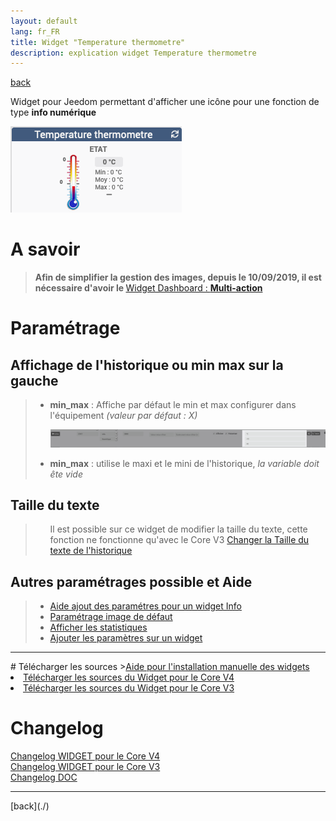 ```yaml
---
layout: default
lang: fr_FR
title: Widget "Temperature thermometre"
description: explication widget Temperature thermometre
---
```

[back](./)

Widget pour Jeedom permettant d'afficher une icône pour une fonction de type <b>info numérique</b>
<p><img src="../img/exemple/d/temperature.png" alt="Resultat" /></p>

# A savoir
<blockquote>
<b>Afin de simplifier la gestion des images, depuis le 10/09/2019, il est nécessaire d'avoir le </b><a href="WIDGET_d_Multi_action_Defaut">Widget Dashboard : <b>Multi-action</b></a>
</blockquote>

# Paramétrage
## Affichage de l'historique ou min max sur la gauche
<blockquote>
    <ul>
        <li><b>min_max</b> : Affiche par défaut le min et max configurer dans l'équipement <i>(valeur par défaut : X)</i></li>
        <p><img src="../img/JEEDOM_Thermometre_MIN_MAX.png" alt="INFO" /></p>
        <li><b>min_max</b> : utilise le maxi et le mini de l'historique, <i>la variable doit ête vide</i></li>
    </ul>
</blockquote>

## Taille du texte
<blockquote>
    <ul>
        Il est possible sur ce widget de modifier la taille du texte, cette fonction ne fonctionne qu'avec le Core V3
        <a href="{{site.baseurl}}/help/{{page.lang}}/size">Changer la Taille du texte de l'historique</a>
    </ul>
</blockquote>


## Autres paramétrages possible et Aide
<blockquote>
    <ul>
        <li><a href="{{site.baseurl}}/help/{{page.lang}}/config_info">Aide ajout des paramétres pour un widget Info</a></li>
        <li><a href="{{site.baseurl}}/help/{{page.lang}}/error">Paramétrage image de défaut</a></li>
        <li><a href="{{site.baseurl}}/help/{{page.lang}}/stats">Afficher les statistiques</a></li>
        <li><a href="{{site.baseurl}}/help/{{page.lang}}/para">Ajouter les paramètres sur un widget</a></li>
    </ul>
</blockquote>

<hr />
# Télécharger les sources
><a href="{{site.baseurl}}/help/{{page.lang}}/install_manu">Aide pour l'installation manuelle des widgets</a>
<br/>

<li><a href="https://github.com/JEALG/JEEDOM-Thermometre/tree/masterv4">Télécharger les sources du Widget pour le Core V4</a></li>
<li><a href="https://github.com/JEALG/JEEDOM-Thermometre/tree/master">Télécharger les sources du Widget pour le Core V3</a></li>

# Changelog
<a href="https://github.com/JEALG/JEEDOM-Thermometre/commits/masterv4">Changelog WIDGET pour le Core V4</a><br/>
<a href="https://github.com/JEALG/JEEDOM-Thermometre/commits/master">Changelog WIDGET pour le Core V3</a><br/>
<a href="https://github.com/JEALG/JEEDOM-Widget_JAG-doc/commits/master">Changelog DOC</a>

<hr />
[back](./)